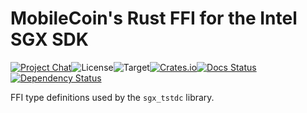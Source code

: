 # MobileCoin's Rust FFI for the Intel SGX SDK

[![Project Chat][chat-image]][chat-link]<!--
-->![License][license-image]<!--
-->![Target][target-image]<!--
-->[![Crates.io][crate-image]][crate-link]<!--
-->[![Docs Status][docs-image]][docs-link]<!--
-->[![Dependency Status][deps-image]][deps-link]

FFI type definitions used by the `sgx_tstdc` library.

[chat-image]: https://img.shields.io/discord/844353360348971068?style=flat-square
[chat-link]: https://mobilecoin.chat
[license-image]: https://img.shields.io/crates/l/mc-sgx-tstdc-sys-types?style=flat-square
[target-image]: https://img.shields.io/badge/target-any-brightgreen?style=flat-square
[crate-image]: https://img.shields.io/crates/v/mc-sgx-tstdc-sys-types.svg?style=flat-square
[crate-link]: https://crates.io/crates/mc-sgx-tstdc-sys-types
[docs-image]: https://img.shields.io/docsrs/mc-sgx-tstdc-sys-types?style=flat-square
[docs-link]: https://docs.rs/crate/mc-sgx-tstdc-sys-types
[deps-image]: https://deps.rs/crate/mc-sgx-tstdc-sys-types/0.7.1/status.svg?style=flat-square
[deps-link]: https://deps.rs/crate/mc-sgx-tstdc-sys-types/0.7.1
